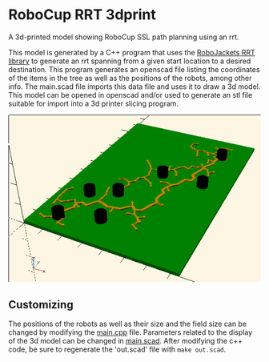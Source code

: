 
# RoboCup RRT 3dprint

A 3d-printed model showing RoboCup SSL path planning using an rrt.

This model is generated by a C++ program that uses the [RoboJackets RRT library](https://github.com/robojackets/rrt) to generate an rrt spanning from a given start location to a desired destination. This program generates an openscad file listing the coordinates of the items in the tree as well as the positions of the robots, among other info. The main.scad file imports this data file and uses it to draw a 3d model. This model can be opened in openscad and/or used to generate an stl file suitable for import into a 3d printer slicing program.

![screenshot](doc/screenshot.png)


## Customizing

The positions of the robots as well as their size and the field size can be changed by modifying the [main.cpp](main.cpp) file. Parameters related to the display of the 3d model can be changed in [main.scad](main.scad). After modifying the c++ code, be sure to regenerate the 'out.scad' file with `make out.scad`.
